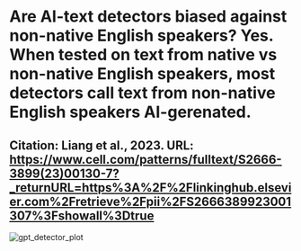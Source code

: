 # Are AI-text detectors biased against non-native English speakers? Yes. When tested on text from native vs non-native English speakers, most detectors call text from non-native English speakers AI-gerenated. 

## Citation: Liang et al., 2023. URL:[  ](https://www.cell.com/patterns/fulltext/S2666-3899(23)00130-7?_returnURL=https%3A%2F%2Flinkinghub.elsevier.com%2Fretrieve%2Fpii%2FS2666389923001307%3Fshowall%3Dtrue)https://www.cell.com/patterns/fulltext/S2666-3899(23)00130-7?_returnURL=https%3A%2F%2Flinkinghub.elsevier.com%2Fretrieve%2Fpii%2FS2666389923001307%3Fshowall%3Dtrue

![gpt_detector_plot](https://github.com/sejaldavla/Data-Visualization-Projects/assets/77356703/6a35d37d-94e0-4a45-9428-143f3d9b3a95)

